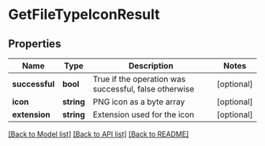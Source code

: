# GetFileTypeIconResult

## Properties
Name | Type | Description | Notes
------------ | ------------- | ------------- | -------------
**successful** | **bool** | True if the operation was successful, false otherwise | [optional] 
**icon** | **string** | PNG icon as a byte array | [optional] 
**extension** | **string** | Extension used for the icon | [optional] 

[[Back to Model list]](../README.md#documentation-for-models) [[Back to API list]](../README.md#documentation-for-api-endpoints) [[Back to README]](../README.md)


